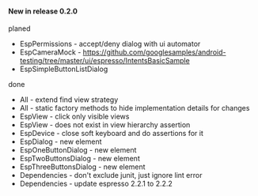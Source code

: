 #### New in release 0.2.0

planed

* EspPermissions - accept/deny dialog with ui automator
* EspCameraMock - https://github.com/googlesamples/android-testing/tree/master/ui/espresso/IntentsBasicSample
* EspSimpleButtonListDialog

done

* All - extend find view strategy
* All - static factory methods to hide implementation details for changes
* EspView - click only visible views
* EspView - does not exist in view hierarchy assertion
* EspDevice - close soft keyboard and do assertions for it
* EspDialog - new element
* EspOneButtonDialog - new element
* EspTwoButtonsDialog - new element
* EspThreeButtonsDialog - new element
* Dependencies - don't exclude junit, just ignore lint error
* Dependencies - update espresso 2.2.1 to 2.2.2